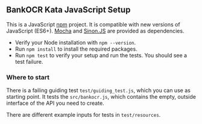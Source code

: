 ## BankOCR Kata JavaScript Setup ##

This is a JavaScript [npm](https://www.npmjs.com/) project.
It is compatible with new versions of JavaScript (ES6+).
[Mocha](https://mochajs.org/) and [Sinon.JS](http://sinonjs.org/)
are provided as dependencies.

* Verify your Node installation with `npm --version`.
* Run `npm install` to install the required packages.
* Run `npm test` to verify your setup and run the tests. You should see a test failure.

### Where to start ###

There is a failing guiding test `test/guiding_test.js`,
which you can use as starting point. It tests the `src/bankocr.js`,
which contains the empty, outside interface of the API you need to create.

There are different example inputs for tests in `test/resources`.
